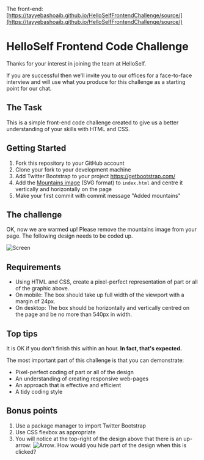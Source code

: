 The front-end: [https://tayyebashoaib.github.io/HelloSelfFrontendChallenge/source/](https://tayyebashoaib.github.io/HelloSelfFrontendChallenge/source/)
# HelloSelf Frontend Code Challenge
Thanks for your interest in joining the team at HelloSelf.

If you are successful then we'll invite you to our offices for a face-to-face interview and will use what you produce for this challenge as a starting point for our chat.

## The Task
This is a simple front-end code challenge created to give us a better understanding of your skills with HTML and CSS.

## Getting Started
1. Fork this repository to your GitHub account
2. Clone your fork to your development machine
3. Add Twitter Bootstrap to your project https://getbootstrap.com/
4. Add the [Mountains image](./images/mountains.svg) (SVG format) to `index.html` and centre it vertically and horizontally on the page
5. Make your first commit with commit message "Added mountains"

## The challenge
OK, now we are warmed up! Please remove the mountains image from your page. The following design needs to be coded up.

![Screen](images/screen.png?raw=true "The design we want you to code")

## Requirements
- Using HTML and CSS, create a pixel-perfect representation of part or all of the graphic above.
- On mobile: The box should take up full width of the viewport with a margin of 24px.
- On desktop: The box should be horizontally and vertically centred on the page and be no more than 540px in width.

## Top tips
It is OK if you don't finish this within an hour. __In fact, that's expected.__

The most important part of this challenge is that you can demonstrate:
- Pixel-perfect coding of part or all of the design
- An understanding of creating responsive web-pages
- An approach that is effective and efficient
- A tidy coding style

## Bonus points
1. Use a package manager to import Twitter Bootstrap
2. Use CSS flexbox as appropriate
3. You will notice at the top-right of the design above that there is an up-arrow: ![Arrow](images/arrow.png?raw=true "Arrow"). How would you hide part of the design when this is clicked?

